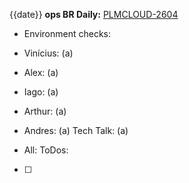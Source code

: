 {{date}}
**ops BR Daily:**
[PLMCLOUD-2604](https://strive.devops.t-systems-service.com/jira/browse/PLMCLOUD-2604)
- Environment checks:  

- Vinícius: (a) 
- Alex: (a) 
- Iago: (a) 
- Arthur: (a) 
- Andres: (a) 
Tech Talk: (a)
- All:
ToDos: 
- [ ] 